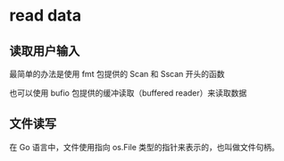 # read data

## 读取用户输入

最简单的办法是使用 fmt 包提供的 Scan 和 Sscan 开头的函数

也可以使用 bufio 包提供的缓冲读取（buffered reader）来读取数据

## 文件读写

在 Go 语言中，文件使用指向 os.File 类型的指针来表示的，也叫做文件句柄。
